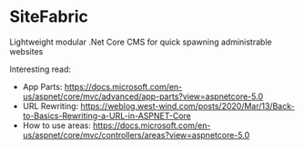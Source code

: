 # SiteFabric
Lightweight modular .Net Core CMS for quick spawning administrable websites

Interesting read:
- App Parts: https://docs.microsoft.com/en-us/aspnet/core/mvc/advanced/app-parts?view=aspnetcore-5.0
- URL Rewriting: https://weblog.west-wind.com/posts/2020/Mar/13/Back-to-Basics-Rewriting-a-URL-in-ASPNET-Core
- How to use areas: https://docs.microsoft.com/en-us/aspnet/core/mvc/controllers/areas?view=aspnetcore-5.0